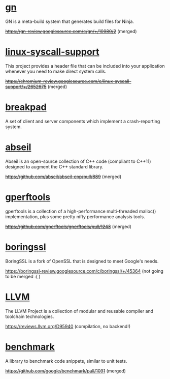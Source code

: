 # [gn](https://gn.googlesource.com/gn/)

GN is a meta-build system that generates build files for Ninja.

~~https://gn-review.googlesource.com/c/gn/+/10980/2~~ (merged)

# [linux-syscall-support](https://chromium.googlesource.com/linux-syscall-support/)

This project provides a header file that can be included into your application whenever you need to make direct system calls.

~~https://chromium-review.googlesource.com/c/linux-syscall-support/+/2652675~~ (merged)

# [breakpad](https://chromium.googlesource.com/breakpad/breakpad)

A set of client and server components which implement a crash-reporting system.

# [abseil](https://github.com/abseil/abseil-cpp)

Abseil is an open-source collection of C++ code (compliant to C++11) designed to augment the C++ standard library.

~~https://github.com/abseil/abseil-cpp/pull/889~~ (merged)

# [gperftools](https://github.com/gperftools/gperftools)

gperftools is a collection of a high-performance multi-threaded malloc() implementation, plus some pretty nifty performance analysis tools.

~~https://github.com/gperftools/gperftools/pull/1243~~ (merged)

# [boringssl](https://boringssl.googlesource.com/boringssl/)

BoringSSL is a fork of OpenSSL that is designed to meet Google's needs.

https://boringssl-review.googlesource.com/c/boringssl/+/45364 (not going to be merged :( )

# [LLVM](https://llvm.org/)

The LLVM Project is a collection of modular and reusable compiler and toolchain technologies.

https://reviews.llvm.org/D95940 (compilation, no backend!)

# [benchmark](https://github.com/google/benchmark)

A library to benchmark code snippets, similar to unit tests.

~~https://github.com/google/benchmark/pull/1091~~ (merged)

